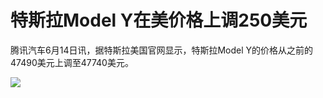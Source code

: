 

# 特斯拉Model Y在美价格上调250美元

腾讯汽车6月14日讯，据特斯拉美国官网显示，特斯拉Model Y的价格从之前的47490美元上调至47740美元。

![](https://inews.gtimg.com/om_bt/OuNQINPaEf2oPjTP2qtNlzGU4QYOQVqxChixx9TaS-6N8AA/1000)

